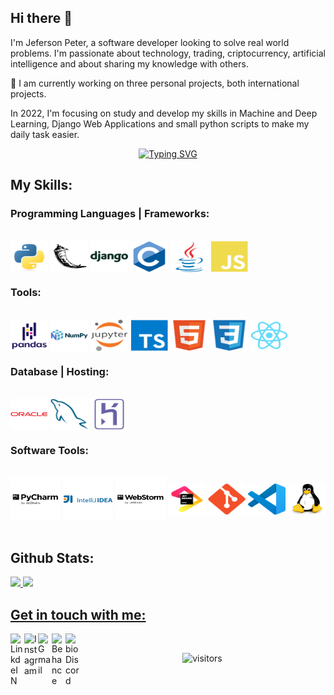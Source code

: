 <link rel="stylesheet" href="https://cdn.jsdelivr.net/gh/devicons/devicon@v2.10.1/devicon.min.css">

## Hi there 👋

  I'm Jeferson Peter, a software developer looking to solve real world problems. I'm passionate about technology, trading, criptocurrency, artificial intelligence and about sharing my knowledge with others. 
  
🔭 I am currently working on three personal projects, both international projects. 

In 2022, I'm focusing on study and develop my skills in Machine and Deep Learning, Django Web Applications and small python scripts to make my daily task easier.

<div align="center">
  
[![Typing SVG](https://readme-typing-svg.herokuapp.com?font=Dancing+Script&color=%2336BCF7&size=40&vCenter=true&width=700&height=80&lines=Software+Engineer;Python+%7C+IOT+%7C+DS+%7C+AI+%7C+ML+%7C+Enthusiast;Always+Learning+New+Things)](https://git.io/typing-svg)

 </div>
 
## My Skills:

### Programming Languages | Frameworks:

<div style="display: inline_block"><br>
  <img align="center" alt="Python" height="50" width="60" src="https://raw.githubusercontent.com/devicons/devicon/master/icons/python/python-original.svg">
  <img align="center" alt="Flask" height="50" width="60" src="https://raw.githubusercontent.com/devicons/devicon/master/icons/flask/flask-original.svg">
  <img align="center" alt="Django" height="50" width="60" src="https://raw.githubusercontent.com/devicons/devicon/master/icons/django/django-plain-wordmark.svg">
  <img align="center" alt="C" height="50" width="60" src="https://raw.githubusercontent.com/devicons/devicon/master/icons/c/c-original.svg">
  <img align="center" alt="Java" height="50" width="60" src="https://raw.githubusercontent.com/devicons/devicon/master/icons/java/java-original.svg">
  <img align="center" alt="JS" height="50" width="60" src="https://raw.githubusercontent.com/devicons/devicon/master/icons/javascript/javascript-plain.svg">
</div>

### Tools:
<div style="display: inline_block"><br>
  <img align="center" alt="Pandas" height="50" width="60" src="https://raw.githubusercontent.com/devicons/devicon/master/icons/pandas/pandas-original-wordmark.svg">
  <img align="center" alt="Numpy" height="50" width="60" src="https://raw.githubusercontent.com/devicons/devicon/master/icons/numpy/numpy-original-wordmark.svg">
  <img align="center" alt="Jupyter Notebook" height="50" width="60" src="https://raw.githubusercontent.com/devicons/devicon/master/icons/jupyter/jupyter-original-wordmark.svg">
  <img align="center" alt="TS" height="50" width="60" src="https://raw.githubusercontent.com/devicons/devicon/master/icons/typescript/typescript-plain.svg">
  <img align="center" alt="HTML" height="50" width="60" src="https://raw.githubusercontent.com/devicons/devicon/master/icons/html5/html5-original.svg">
  <img align="center" alt="CSS" height="50" width="60" src="https://raw.githubusercontent.com/devicons/devicon/master/icons/css3/css3-original.svg">
  <img align="center" alt="React" height="50" width="60" src="https://raw.githubusercontent.com/devicons/devicon/master/icons/react/react-original.svg">
</div>

### Database | Hosting:
<div style="display: inline_block"><br>
  <img align="center" alt="Oracle" height="50" width="60" src="https://raw.githubusercontent.com/devicons/devicon/master/icons/oracle/oracle-original.svg">
  <img align="center" alt="Mysql" height="50" width="60" src="https://raw.githubusercontent.com/devicons/devicon/master/icons/mysql/mysql-original.svg">
  <img align="center" alt="Heroku" height="50" width="60" src="https://raw.githubusercontent.com/devicons/devicon/master/icons/heroku/heroku-original.svg">
</div>


### Software Tools:
<div style="display: inline_block"><br>
  <img align="center" alt="Pycharm" height="70" width="80" src="https://raw.githubusercontent.com/devicons/devicon/master/icons/pycharm/pycharm-original-wordmark.svg">
  <img align="center" alt="Intellij" height="70" width="80" src="https://raw.githubusercontent.com/devicons/devicon/master/icons/intellij/intellij-original-wordmark.svg">
  <img align="center" alt="WebStorm" height="70" width="80" src="https://raw.githubusercontent.com/devicons/devicon/master/icons/webstorm/webstorm-original-wordmark.svg">
  <img align="center" alt="JetBrains" height="50" width="60" src="https://raw.githubusercontent.com/devicons/devicon/master/icons/jetbrains/jetbrains-original.svg">
  <img align="center" alt="Git" height="50" width="60" src="https://raw.githubusercontent.com/devicons/devicon/master/icons/git/git-original.svg">
  <img align="center" alt="VsCode" height="50" width="60" src="https://raw.githubusercontent.com/devicons/devicon/master/icons/vscode/vscode-original.svg">
  <img align="center" alt="Linux" height="50" width="60" src="https://raw.githubusercontent.com/devicons/devicon/master/icons/linux/linux-original.svg">
</div>
<br>

## Github Stats:
<div>
  <a href="https://github.com/Jeferson-Peter"/>
  <img height="180em" src="https://github-readme-stats-eight-theta.vercel.app/api?username=Jeferson-Peter&show_icons=true&theme=dracula&include_all_commits=true&count_private=true"/>
  <img height="180em" src="https://github-readme-stats-eight-theta.vercel.app/api/top-langs/?username=Jeferson-Peter&layout=compact&langs_count=8&theme=dracula"/>
<div>


  ## Get in touch with me:
  
<a target="_blank" href="https://www.linkedin.com/in/jefersonpeter/">
  <img align="left" alt="LinkdeIN" width="22px" src="https://cdn.jsdelivr.net/npm/simple-icons@v3/icons/linkedin.svg" />
</a>
<a target="_blank" href="https://www.instagram.com/imjefersonpeter/">
  <img align="left" alt="Instagram" width="22px" src="https://cdn.jsdelivr.net/npm/simple-icons@v3/icons/instagram.svg" />
</a>
<a target="_blank" href="mailto:jeferson.peter@protonmail.com">
  <img align="left" alt="Gmail" width="22px" src="https://cdn.jsdelivr.net/npm/simple-icons@v3/icons/protonmail.svg" />
</a>
<a target="_blank" href="https://www.behance.net/jefersonpeter2">
  <img align="left" alt="Behance" width="22px" src="https://cdn.jsdelivr.net/npm/simple-icons@v3/icons/behance.svg" />
</a>
<a target="_blank" href="https://dsc.bio/jefersonpeter">
  <img align="left" alt="bioDiscord" width="22px" src="https://cdn.jsdelivr.net/npm/simple-icons@v3/icons/discord.svg" />
</a>  
<br>
  
<div align="center">
  
![visitors](https://visitor-badge.glitch.me/badge?page_id=Jeferson-Peter)

</div>  
<!--
**Jeferson-Peter/Jeferson-Peter** is a ✨ _special_ ✨ repository because its `README.md` (this file) appears on your GitHub profile.

Here are some ideas to get you started:

- 🔭 I’m currently working on ...
- 🌱 I’m currently learning ...
- 👯 I’m looking to collaborate on ...
- 🤔 I’m looking for help with ...
- 💬 Ask me about ...
- 📫 How to reach me: ...
- 😄 Pronouns: ...
- ⚡ Fun fact: ...
-->
